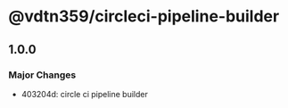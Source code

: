 # @vdtn359/circleci-pipeline-builder

## 1.0.0

### Major Changes

-   403204d: circle ci pipeline builder
